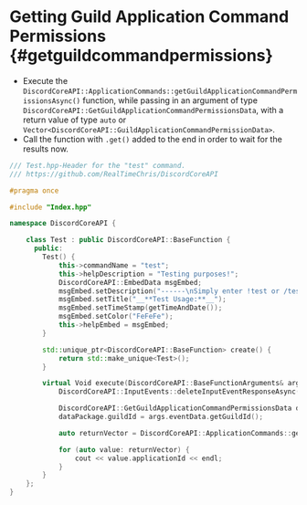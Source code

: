 Getting Guild Application Command Permissions {#getguildcommandpermissions}
============
- Execute the `DiscordCoreAPI::ApplicationCommands::getGuildApplicationCommandPermissionsAsync()` function, while passing in an argument of type `DiscordCoreAPI::GetGuildApplicationCommandPermissionsData`, with a return value of type `auto` or `Vector<DiscordCoreAPI::GuildApplicationCommandPermissionData>`.
- Call the function with `.get()` added to the end in order to wait for the results now.

```cpp
/// Test.hpp-Header for the "test" command.
/// https://github.com/RealTimeChris/DiscordCoreAPI

#pragma once

#include "Index.hpp"

namespace DiscordCoreAPI {

	class Test : public DiscordCoreAPI::BaseFunction {
	  public:
		Test() {
			this->commandName = "test";
			this->helpDescription = "Testing purposes!";
			DiscordCoreAPI::EmbedData msgEmbed;
			msgEmbed.setDescription("------\nSimply enter !test or /test!\n------");
			msgEmbed.setTitle("__**Test Usage:**__");
			msgEmbed.setTimeStamp(getTimeAndDate());
			msgEmbed.setColor("FeFeFe");
			this->helpEmbed = msgEmbed;
		}

		std::unique_ptr<DiscordCoreAPI::BaseFunction> create() {
			return std::make_unique<Test>();
		}

		virtual Void execute(DiscordCoreAPI::BaseFunctionArguments& args) {
			DiscordCoreAPI::InputEvents::deleteInputEventResponseAsync(args.eventData).get();

			DiscordCoreAPI::GetGuildApplicationCommandPermissionsData dataPackage;
			dataPackage.guildId = args.eventData.getGuildId();

			auto returnVector = DiscordCoreAPI::ApplicationCommands::getGuildApplicationCommandPermissionsAsync(dataPackage).get();

			for (auto value: returnVector) {
				cout << value.applicationId << endl;
			}
		}
	};
}
```